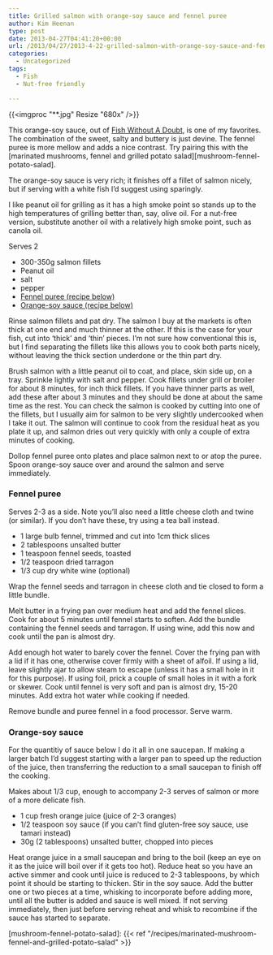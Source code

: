 ```yaml
---
title: Grilled salmon with orange-soy sauce and fennel puree
author: Kim Heenan
type: post
date: 2013-04-27T04:41:20+00:00
url: /2013/04/27/2013-4-22-grilled-salmon-with-orange-soy-sauce-and-fennel-puree/
categories:
  - Uncategorized
tags:
  - Fish
  - Nut-free friendly

---
```


{{<imgproc "**.jpg" Resize "680x" />}}

This orange-soy sauce, out of [Fish Without A Doubt][fish-without-a-doubt], is one of my favorites. The combination of the sweet, salty and buttery is just devine. The fennel puree is more mellow and adds a nice contrast. Try pairing this with the [marinated mushrooms, fennel and grilled potato salad][mushroom-fennel-potato-salad].

<!--more-->

The orange-soy sauce is very rich; it finishes off a fillet of salmon nicely, but if serving with a white fish I’d suggest using sparingly.

I like peanut oil for grilling as it has a high smoke point so stands up to the high temperatures of grilling better than, say, olive oil. For a nut-free version, substitute another oil with a relatively high smoke point, such as canola oil.

Serves 2

  * 300-350g salmon fillets
  * Peanut oil
  * salt
  * pepper
  * [Fennel puree (recipe below)](#fennelpuree)
  * [Orange-soy sauce (recipe below)](#orangesoysauce)

Rinse salmon fillets and pat dry. The salmon I buy at the markets is often thick at one end and much thinner at the other. If this is the case for your fish, cut into ‘thick’ and ‘thin’ pieces. I’m not sure how conventional this is, but I find separating the fillets like this allows you to cook both parts nicely, without leaving the thick section underdone or the thin part dry.

Brush salmon with a little peanut oil to coat, and place, skin side up, on a tray. Sprinkle lightly with salt and pepper. Cook fillets under grill or broiler for about 8 minutes, for inch thick fillets. If you have thinner parts as well, add these after about 3 minutes and they should be done at about the same time as the rest. You can check the salmon is cooked by cutting into one of the fillets, but I usually aim for salmon to be very slightly undercooked when I take it out. The salmon will continue to cook from the residual heat as you plate it up, and salmon dries out very quickly with only a couple of extra minutes of cooking.

Dollop fennel puree onto plates and place salmon next to or atop the puree. Spoon orange-soy sauce over and around the salmon and serve immediately.

### <a name="fennelpuree"></a> Fennel puree

Serves 2-3 as a side. Note you’ll also need a little cheese cloth and twine (or similar). If you don’t have these, try using a tea ball instead.

  * 1 large bulb fennel, trimmed and cut into 1cm thick slices
  * 2 tablespoons unsalted butter
  * 1 teaspoon fennel seeds, toasted
  * 1/2 teaspoon dried tarragon
  * 1/3 cup dry white wine (optional)

Wrap the fennel seeds and tarragon in cheese cloth and tie closed to form a little bundle.

Melt butter in a frying pan over medium heat and add the fennel slices. Cook for about 5 minutes until fennel starts to soften. Add the bundle containing the fennel seeds and tarragon. If using wine, add this now and cook until the pan is almost dry.

Add enough hot water to barely cover the fennel. Cover the frying pan with a lid if it has one, otherwise cover firmly with a sheet of alfoil. If using a lid, leave slightly ajar to allow steam to escape (unless it has a small hole in it for this purpose). If using foil, prick a couple of small holes in it with a fork or skewer. Cook until fennel is very soft and pan is almost dry, 15-20 minutes. Add extra hot water while cooking if needed.

Remove bundle and puree fennel in a food processor. Serve warm.

### <a name="orangesoysauce"></a> Orange-soy sauce

For the quantitiy of sauce below I do it all in one saucepan. If making a larger batch I’d suggest starting with a larger pan to speed up the reduction of the juice, then transferring the reduction to a small saucepan to finish off the cooking.

Makes about 1/3 cup, enough to accompany 2-3 serves of salmon or more of a more delicate fish.

  * 1 cup fresh orange juice (juice of 2-3 oranges)
  * 1/2 teaspoon soy sauce (if you can’t find gluten-free soy sauce, use tamari instead)
  * 30g (2 tablespoons) unsalted butter, chopped into pieces

Heat orange juice in a small saucepan and bring to the boil (keep an eye on it as the juice will boil over if it gets too hot). Reduce heat so you have an active simmer and cook until juice is reduced to 2-3 tablespoons, by which point it should be starting to thicken. Stir in the soy sauce. Add the butter one or two pieces at a time, whisking to incorporate before adding more, until all the butter is added and sauce is well mixed. If not serving immediately, then just before serving reheat and whisk to recombine if the sauce has started to separate.

 [fish-without-a-doubt]: http://www.amazon.com/Fish-Without-Doubt-Essential-Companion/dp/061853119X%3FSubscriptionId%3D0ENGV10E9K9QDNSJ5C82%26tag%3Dfredel09-20%26linkCode%3Dxm2%26camp%3D2025%26creative%3D165953%26creativeASIN%3D061853119X
 [mushroom-fennel-potato-salad]: {{< ref "/recipes/marinated-mushroom-fennel-and-grilled-potato-salad" >}}